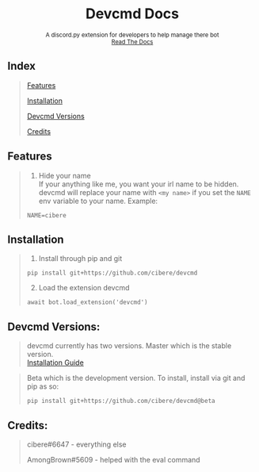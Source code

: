 <h1 align="center">
Devcmd Docs
</h1>
<p align="center">
<sup>A discord.py extension for developers to help manage there bot</sup>
<br>
<sup>
    <a href="https://gist.github.com/cibere/da22060df5ab6282b452e972f08d269b">Read The Docs</a>
</sup>
</p>

## Index
> <a href="https://github.com/cibere/devcmd#features">Features</a>
> 
> <a href="https://github.com/cibere/devcmd#Installation">Installation</a>
> 
> <a href="https://github.com/cibere/devcmd#devcmd-versions">Devcmd Versions</a>
> 
> <a href="https://github.com/cibere/devcmd#credits">Credits</a>

## Features
>1. Hide your name <br>
>If your anything like me, you want your irl name to be hidden. devcmd will replace your name with `<my name>` if you set the `NAME` env variable to your name. Example:
> ```
> NAME=cibere
> ```
## Installation
> 1. Install through pip and git
> ```
> pip install git+https://github.com/cibere/devcmd
> ```
> 2. Load the extension devcmd
> ```
> await bot.load_extension('devcmd')
> ```

## Devcmd Versions:

> devcmd currently has two versions.
> Master which is the stable version.<br>
> <a href="https://github.com/cibere/devcmd#installation">Installation Guide</a>


> Beta which is the development version.
> To install, install via git and pip as so:
> ```
> pip install git+https://github.com/cibere/devcmd@beta
> ```

## Credits:

> cibere#6647 - everything else
> 
> AmongBrown#5609 - helped with the eval command
